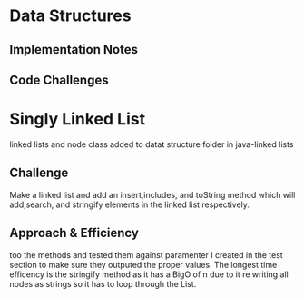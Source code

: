 # Data Structures

## Implementation Notes

## Code Challenges

# Singly Linked List
linked lists and node class added to datat structure folder in java-linked lists

## Challenge
Make a linked list and add an insert,includes, and toString method which will add,search, and stringify elements in the linked list respectively.

## Approach & Efficiency
 too the methods and tested them against paramenter I created in the test section to make sure they outputed the proper values. The longest time efficency is the stringify method as it has a BigO of n due to it re writing all nodes as strings so it has to loop through the List.

